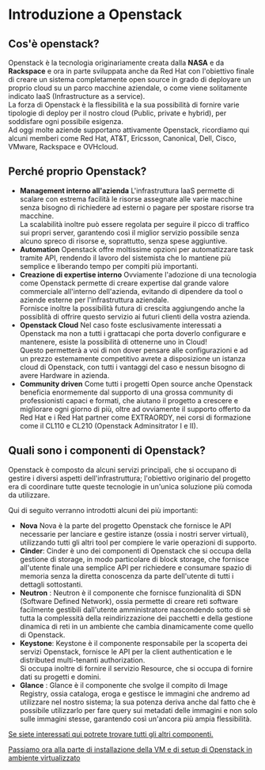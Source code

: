 # Introduzione a Openstack

## Cos'è openstack?
Openstack è la tecnologia originariamente creata dalla **NASA** e da **Rackspace** e ora in parte sviluppata anche da Red Hat con l'obiettivo finale di creare un sistema completamente open source in grado di deployare un proprio cloud su un parco macchine aziendale, o come viene solitamente indicato IaaS (Infrastructure as a service). <br>
La forza di Openstack è la flessibilità e la sua possibilità di fornire varie tipologie di deploy per il nostro cloud (Public, private e hybrid), per soddisfare ogni possibile esigenza.<br>
Ad oggi molte aziende supportano attivamente Openstack, ricordiamo qui alcuni memberi come Red Hat, AT&T, Ericsson, Canonical, Dell, Cisco, VMware, Rackspace e OVHcloud.

## Perché proprio Openstack?
* **Management interno all'azienda**
    L'infrastruttura IaaS permette di scalare con estrema facilità le risorse assegnate alle varie macchine senza bisogno di richiedere ad esterni o pagare per spostare risorse tra macchine. <br>
    La scalabilità inoltre può essere regolata per seguire il picco di traffico sui propri server, garantendo così il miglior servizio possibile senza alcuno spreco di risorse e, soprattutto, senza spese aggiuntive.
* **Automation**
    Openstack offre moltissime opzioni per automatizzare task tramite API, rendendo il lavoro del sistemista che lo mantiene più semplice e liberando tempo per compiti più importanti.
* **Creazione di expertise interno**
    Ovviamente l'adozione di una tecnologia come Openstack permette di creare expertise dal grande valore commerciale all'interno dell'azienda, evitando di dipendere da tool o aziende esterne per l'infrastruttura aziendale. <br>
    Fornisce inoltre la possibilità futura di crescita aggiungendo anche la possiblità di offrire questo servizio ai futuri clienti della vostra azienda.
* **Openstack Cloud**
    Nel caso foste esclusivamente interessati a Openstack ma non a tutti i grattacapi che porta doverlo configurare e mantenere, esiste la possibilità di ottenerne uno in Cloud! <br>
    Questo permetterà a voi di non dover pensare alle configurazioni e ad un prezzo estemamente competitivo avrete a disposizione un istanza cloud di Openstack, con tutti i vantaggi del caso e nessun bisogno di avere Hardware in azienda.
* **Community driven**
    Come tutti i progetti Open source anche Openstack beneficia enormemente dal supporto di una grossa community di professionisti capaci e formati, che aiutano il progetto a crescere e migliorare ogni giorno di più, oltre ad ovviamente il supporto offerto da Red Hat e i Red Hat partner come EXTRAORDY, nei corsi di formazione come il CL110 e CL210 (Openstack Adminsitrator I e II).

## Quali sono i componenti di Openstack?
Openstack è composto da alcuni servizi principali, che si occupano di gestire i diversi aspetti dell'infrastruttura; l'obiettivo  originario del progetto era di coordinare tutte queste tecnologie in un'unica soluzione più comoda da utilizzare.

Qui di seguito verranno introdotti alcuni dei più importanti:
- **Nova**
    Nova è la parte del progetto Openstack che fornisce le API necessarie per lanciare e gestire istanze (ossia i nostri server virtuali), utilizzando tutti gli altri tool per compiere le varie operazioni di supporto.
- **Cinder**:
    Cinder è uno dei componenti di Openstack che si occupa della gestione di storage, in modo particolare di block storage, che fornisce all'utente finale una semplice API per richiedere e consumare spazio di memoria senza la diretta conoscenza da parte dell'utente di tutti i dettagli sottostanti.
- **Neutron** :
    Neutron è il componente che fornisce funzionalità di SDN (Software Defined Network), ossia permette di creare reti software facilmente gestibili dall'utente amministratore nascondendo sotto di sè tutta la complessità della reindirizzazione dei pacchetti e della gestione dinamica di reti in un ambiente che cambia dinamicamente come quello di Openstack.
- **Keystone**:
    Keystone è il componente responsabile per la scoperta dei servizi Openstack, fornisce le API per la client authentication e le distributed multi-tenanti authorization. <br>
    Si occupa inoltre di fornire il servizio Resource, che si occupa di fornire dati su progetti e domini.
- **Glance** :
    Glance è il componente che svolge il compito di Image Registry, ossia cataloga, eroga e gestisce le immagini che andremo ad utilizzare nel nostro sistema; la sua potenza deriva anche dal fatto che è possibile utilizzarlo per fare query sui metadati delle immagini e non solo sulle immagini stesse, garantendo così un'ancora più ampia flessibilità.

[Se siete interessati qui potrete trovare tutti gli altri componenti.](https://www.openstack.org/software/project-navigator/openstack-components#openstack-services)

[Passiamo ora alla parte di installazione della VM e di setup di Openstack in ambiente virtualizzato](../2_Installazione/Readme.md)


